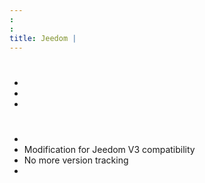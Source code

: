 ```yaml
---
: 
: 
title: Jeedom | 
---
```


# 
- 
- 
- 

# 
- 
- Modification for Jeedom V3 compatibility
- No more version tracking
- 